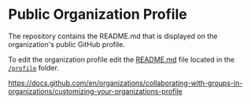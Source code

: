 # Public Organization Profile
The repository contains the README.md that is displayed on the organization's public GitHub profile. 

To edit the organization profile edit the [README.md](profile/README.md) file located in the [`/profile`](profile/) folder. 

https://docs.github.com/en/organizations/collaborating-with-groups-in-organizations/customizing-your-organizations-profile

